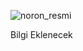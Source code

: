 ![noron_resmi](https://user-images.githubusercontent.com/33607770/85076867-b74c5f80-b1c9-11ea-97e2-1aa73e461ded.png)   
   
      
     
Bilgi Eklenecek
